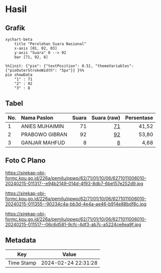 # Hasil

## Grafik

```mermaid
xychart-beta
    title "Perolehan Suara Nasional"
    x-axis [01, 02, 03]
    y-axis "Suara" 0 --> 92
    bar [71, 92, 8]
```

```mermaid
%%{init: {"pie": {"textPosition": 0.5}, "themeVariables": {"pieOuterStrokeWidth": "5px"}} }%%
pie showData
    "1" : 71
    "2" : 92
    "3" : 8
```

## Tabel

| No. | Nama Paslon    | Suara | Suara (raw) | Persentase |
|:--- |:-------------- | -----:| -----------:| ----------:|
| 1   | ANIES MUHAIMIN | 71    | [71][p-1]   | 41,52      |
| 2   | PRABOWO GIBRAN | 92    | [92][p-2]   | 53,80      |
| 3   | GANJAR MAHFUD  | 8     | [8][p-3]    | 4,68       |


[p-1]: https://github.com/gigit-pemilu/pemilu-2024/blob/main/pilpres/hitung-suara/sub/62-kalimantan-tengah/sub/71-kota-palangkaraya/sub/01-pahandut/sub/1006-tanjung-pinang/sub/010-tps/sub/paslon-1.txt
[p-2]: https://github.com/gigit-pemilu/pemilu-2024/blob/main/pilpres/hitung-suara/sub/62-kalimantan-tengah/sub/71-kota-palangkaraya/sub/01-pahandut/sub/1006-tanjung-pinang/sub/010-tps/sub/paslon-2.txt
[p-3]: https://github.com/gigit-pemilu/pemilu-2024/blob/main/pilpres/hitung-suara/sub/62-kalimantan-tengah/sub/71-kota-palangkaraya/sub/01-pahandut/sub/1006-tanjung-pinang/sub/010-tps/sub/paslon-3.txt

## Foto C Plano

https://sirekap-obj-formc.kpu.go.id/226a/pemilu/ppwp/62/71/01/10/06/6271011006010-20240215-011317--e94b2149-014d-4f93-8db7-6be157e252d9.jpg

https://sirekap-obj-formc.kpu.go.id/226a/pemilu/ppwp/62/71/01/10/06/6271011006010-20240215-011355--90234c4a-bb3d-4e4a-ae46-b914e88bdf8c.jpg

https://sirekap-obj-formc.kpu.go.id/226a/pemilu/ppwp/62/71/01/10/06/6271011006010-20240215-011517--06c6d581-9cfc-4df3-ab7c-a5224ce6ea9f.jpg


## Metadata

| Key        | Value               |
| ---------- | ------------------- |
| Time Stamp | 2024-02-24 22:31:28 |



